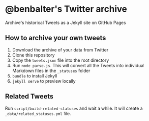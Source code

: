 # @benbalter's Twitter archive

Archive's historical Tweets as a Jekyll site on GitHub Pages

## How to archive your own tweets

1. Download the archive of your data from Twitter
2. Clone this repository
3. Copy the `tweets.json` file into the root directory
4. Run `node parse.js`. This will convert all the Tweets into individual Markdown files in the `_statuses` folder
5. `bundle` to install Jekyll
6. `jekyll serve` to preview locally

## Related Tweets

Run `script/build-related-statuses` and wait a while. It will create a `_data/related_statuses.yml` file.